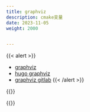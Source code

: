 ```yaml
---
title: graphviz
description: cmake变量
date: 2023-11-05
weight: 2000


---
```


<style>
th, td {
  border: 1px solid rgb(190, 190, 190);
}
</style>
{{< alert >}}

- [graphviz](https://graphviz.org/)
- [hugo graphviz](https://huanglei.rocks/posts/add-math-and-dot-for-hugo/)
- [graphviz gitlab](https://gitlab.com/graphviz/graphviz)
{{< /alert >}}




{{<alert>}}



{{</alert>}}